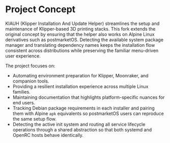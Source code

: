 # Project Concept

KIAUH (Klipper Installation And Update Helper) streamlines the setup and maintenance of Klipper-based 3D printing stacks. This fork extends the original concept by ensuring that the helper also works on Alpine Linux derivatives such as postmarketOS. Detecting the available system package manager and translating dependency names keeps the installation flow consistent across distributions while preserving the familiar menu-driven user experience.

The project focuses on:

- Automating environment preparation for Klipper, Moonraker, and companion tools.
- Providing a resilient installation experience across multiple Linux families.
- Maintaining documentation that highlights platform-specific nuances for end users.
- Tracking Debian package requirements in each installer and pairing them with Alpine `apk` equivalents so postmarketOS users can reproduce the same setup flow.
- Detecting the active init system and routing all service lifecycle operations through a shared abstraction so that both systemd and OpenRC hosts behave identically.
